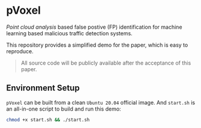 # pVoxel

_Point cloud analysis_ based false postive (FP) identification for machine learning based malicious traffic detection systems.

This repository provides a simplified demo for the paper, which is easy to reproduce. 

> All source code will be publicly available after the acceptance of this paper.

## Environment Setup
`pVoxel` can be built from a clean `Ubuntu 20.04` official image. And `start.sh` is an all-in-one script to build and run this demo:

```bash
chmod +x start.sh && ./start.sh
```
